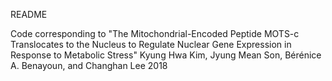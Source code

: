 README

Code corresponding to 
"The Mitochondrial-Encoded Peptide MOTS-c Translocates to the Nucleus to Regulate Nuclear Gene Expression in Response to Metabolic Stress"
Kyung Hwa Kim, Jyung Mean Son, Bérénice A. Benayoun, and Changhan Lee
2018

